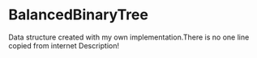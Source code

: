 # BalancedBinaryTree
Data structure created with my own implementation.There is no one line copied from internet
Description!
